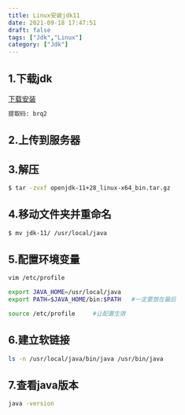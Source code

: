 ```yaml
---
title: Linux安装jdk11
date: 2021-09-18 17:47:51
draft: false
tags: ["Jdk","Linux"]
category: ["Jdk"]
---
```


## 1.下载jdk
[下载安装](https://pan.baidu.com/s/1DWgm0m_QlTq67QFq_BV_8g)
```bash
提取码: brq2
```

## 2.上传到服务器

## 3.解压
```bash
$ tar -zvxf openjdk-11+28_linux-x64_bin.tar.gz
```

## 4.移动文件夹并重命名
```bash
$ mv jdk-11/ /usr/local/java
```

## 5.配置环境变量
```bash
vim /etc/profile

export JAVA_HOME=/usr/local/java
export PATH=$JAVA_HOME/bin:$PATH   #一定要放在最后

source /etc/profile     #让配置生效
```

## 6.建立软链接
```bash
ls -n /usr/local/java/bin/java /usr/bin/java
```

## 7.查看java版本
```bash
java -version
```